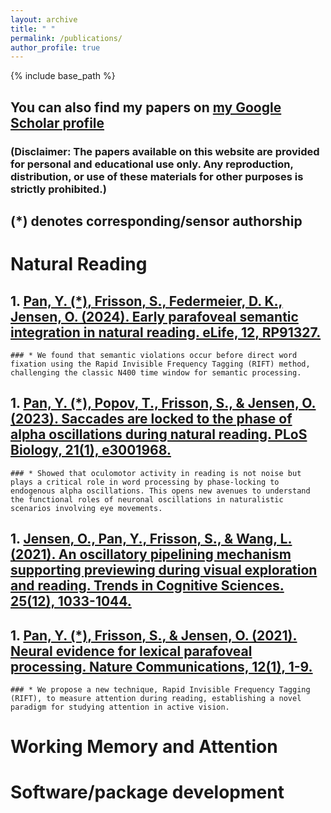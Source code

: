 ```yaml
---
layout: archive
title: " "
permalink: /publications/
author_profile: true
---
```


{% include base_path %}


## You can also find my papers on [my Google Scholar profile](https://scholar.google.com/citations?user=UAtOWA4AAAAJ&hl=en)  
  
### (Disclaimer: The papers available on this website are provided for personal and educational use only. Any reproduction, distribution, or use of these materials for other purposes is strictly prohibited.)  
  
## (*) denotes corresponding/sensor authorship  

# Natural Reading  
## 1. [Pan, Y. (*), Frisson, S., Federmeier, D. K., Jensen, O. (2024). Early parafoveal semantic integration in natural reading. eLife, 12, RP91327.](https://elifesciences.org/articles/91327)
    ### * We found that semantic violations occur before direct word fixation using the Rapid Invisible Frequency Tagging (RIFT) method, challenging the classic N400 time window for semantic processing.
## 1.  [Pan, Y. (*), Popov, T., Frisson, S., & Jensen, O. (2023). Saccades are locked to the phase of alpha oscillations during natural reading. PLoS Biology, 21(1), e3001968.](https://journals.plos.org/plosbiology/article?id=10.1371/journal.pbio.3001968)
    ### * Showed that oculomotor activity in reading is not noise but plays a critical role in word processing by phase-locking to endogenous alpha oscillations. This opens new avenues to understand the functional roles of neuronal oscillations in naturalistic scenarios involving eye movements.
## 1.  [Jensen, O., Pan, Y., Frisson, S., & Wang, L. (2021). An oscillatory pipelining mechanism supporting previewing during visual exploration and reading. Trends in Cognitive Sciences. 25(12), 1033-1044.](https://www.sciencedirect.com/science/article/pii/S1364661321002254)
## 1.  [Pan, Y. (*), Frisson, S., & Jensen, O. (2021). Neural evidence for lexical parafoveal processing. Nature Communications, 12(1), 1-9.](https://www.nature.com/articles/s41467-021-25571-x)
    ### * We propose a new technique, Rapid Invisible Frequency Tagging (RIFT), to measure attention during reading, establishing a novel paradigm for studying attention in active vision.


# Working Memory and Attention  



# Software/package development  

